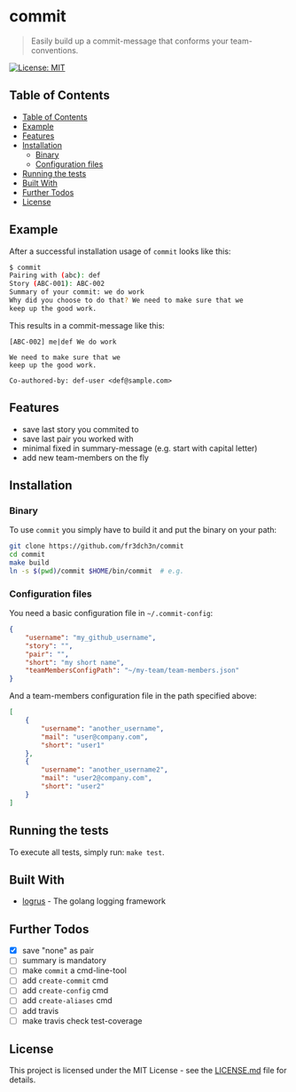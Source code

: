 # commit

> Easily build up a commit-message that conforms your team-conventions.

[![License: MIT](https://img.shields.io/badge/License-MIT-yellow.svg)](https://opensource.org/licenses/MIT)

## Table of Contents
* [Table of Contents](#table-of-contents)
* [Example](#example)
* [Features](#features)
* [Installation](#installation)
    * [Binary](#binary)
    * [Configuration files](#configuration-files)
* [Running the tests](#running-the-tests)
* [Built With](#built-with)
* [Further Todos](#further-todos)
* [License](#license)

## Example

After a successful installation usage of `commit` looks like this:
```bash
$ commit
Pairing with (abc): def
Story (ABC-001): ABC-002
Summary of your commit: we do work
Why did you choose to do that? We need to make sure that we 
keep up the good work.
```

This results in a commit-message like this: 
```
[ABC-002] me|def We do work

We need to make sure that we 
keep up the good work.

Co-authored-by: def-user <def@sample.com>
```

## Features
* save last story you commited to
* save last pair you worked with
* minimal fixed in summary-message (e.g. start with capital letter)
* add new team-members on the fly

## Installation

### Binary

To use `commit` you simply have to build it and put the binary on your path:

```bash
git clone https://github.com/fr3dch3n/commit
cd commit
make build
ln -s $(pwd)/commit $HOME/bin/commit  # e.g.
```

### Configuration files

You need a basic configuration file in `~/.commit-config`:
```json
{
    "username": "my_github_username",
    "story": "",
    "pair": "",
    "short": "my short name",
    "teamMembersConfigPath": "~/my-team/team-members.json"
}
```

And a team-members configuration file in the path specified above:
```json
[
    {
        "username": "another_username",
        "mail": "user@company.com",
        "short": "user1"
    },
    {
        "username": "another_username2",
        "mail": "user2@company.com",
        "short": "user2"
    }
]
```

## Running the tests

To execute all tests, simply run: `make test`.

## Built With

* [logrus](github.com/sirupsen/logrus) - The golang logging framework

## Further Todos
- [x] save "none" as pair
- [ ] summary is mandatory
- [ ] make `commit` a cmd-line-tool
- [ ] add `create-commit` cmd
- [ ] add `create-config` cmd
- [ ] add `create-aliases` cmd
- [ ] add travis
- [ ] make travis check test-coverage

## License

This project is licensed under the MIT License - see the [LICENSE.md](LICENSE.md) file for details.
